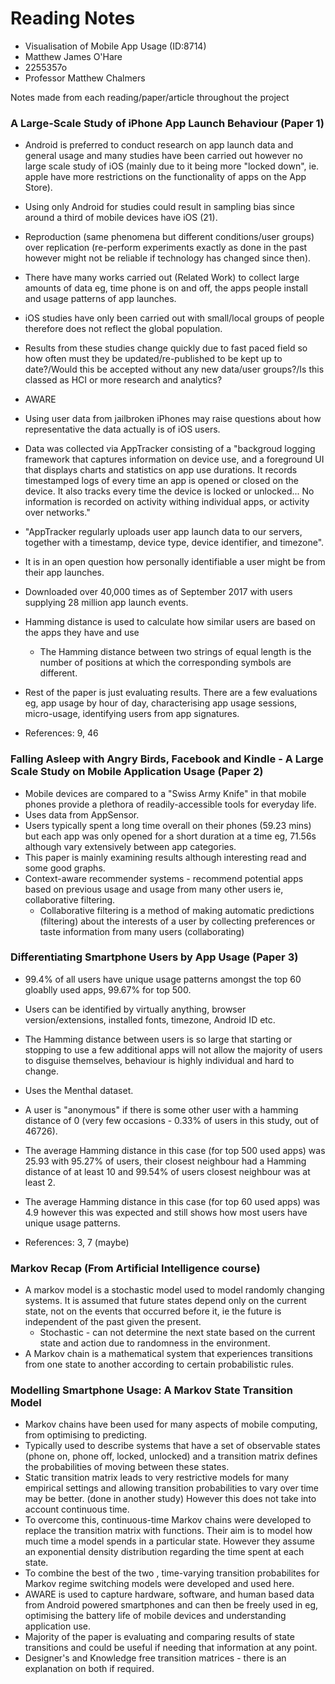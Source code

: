 # Reading Notes

* Visualisation of Mobile App Usage (ID:8714)
* Matthew James O'Hare
* 2255357o
* Professor Matthew Chalmers

Notes made from each reading/paper/article throughout the project

### A Large-Scale Study of iPhone App Launch Behaviour (Paper 1)

* Android is preferred to conduct research on app launch data and general usage and many studies have been carried out however no large scale study of iOS (mainly due to it being more "locked down", ie. apple have more restrictions on the functionality of apps on the App Store).
* Using only Android for studies could result in sampling bias since around a third of mobile devices have iOS (21).
* Reproduction (same phenomena but different conditions/user groups) over replication (re-perform experiments exactly as done in the past however might not be reliable if technology has changed since then).
* There have many works carried out (Related Work) to collect large amounts of data eg, time phone is on and off, the apps people install and usage patterns of app launches.
* iOS studies have only been carried out with small/local groups of people therefore does not reflect the global population.
* Results from these studies change quickly due to fast paced field so how often must they be updated/re-published to be kept up to date?/Would this be accepted without any new data/user groups?/Is this classed as HCI or more research and analytics?
* AWARE
* Using user data from jailbroken iPhones may raise questions about how representative the data actually is of iOS users.
* Data was collected via AppTracker consisting of a "backgroud logging framework that captures information on device use, and a foreground UI that displays charts and statistics on app use durations. It records timestamped logs of every time an app is opened or closed on the device. It also tracks every time the device is locked or unlocked... No information is recorded on activity withing individual apps, or activity over networks."
* "AppTracker regularly uploads user app launch data to our servers, together with a timestamp, device type, device identifier, and timezone".
* It is in an open question how personally identifiable a user might be from their app launches.
* Downloaded over 40,000 times as of September 2017 with users supplying 28 million app launch events.
* Hamming distance is used to calculate how similar users are based on the apps they have and use
  * The Hamming distance between two strings of equal length is the number of positions at which the corresponding symbols are different.
* Rest of the paper is just evaluating results. There are a few evaluations eg, app usage by hour of day, characterising app usage sessions, micro-usage, identifying users from app signatures.


* References: 9, 46


### Falling Asleep with Angry Birds, Facebook and Kindle - A Large Scale Study on Mobile Application Usage (Paper 2)

* Mobile devices are compared to a "Swiss Army Knife" in that mobile phones provide a plethora of readily-accessible tools for everyday life.
* Uses data from AppSensor.
* Users typically spent a long time overall on their phones (59.23 mins) but each app was only opened for a short duration at a time eg, 71.56s although vary extensively between app categories.
* This paper is mainly examining results although interesting read and some good graphs.
* Context-aware recommender systems - recommend potential apps based on previous usage and usage from many other users ie, collaborative filtering.
  * Collaborative filtering is a method of making automatic predictions (filtering) about the interests of a user by collecting preferences or taste information from many users (collaborating)


### Differentiating Smartphone Users by App Usage (Paper 3)

* 99.4% of all users have unique usage patterns amongst the top 60 gloablly used apps, 99.67% for top 500.
* Users can be identified by virtually anything, browser version/extensions, installed fonts, timezone, Android ID etc.
* The Hamming distance between users is so large that starting or stopping to use a few additional apps will not allow the majority of users to disguise themselves, behaviour is highly individual and hard to change.
* Uses the Menthal dataset.
* A user is "anonymous" if there is some other user with a hamming distance of 0 (very few occasions - 0.33% of users in this study, out of 46726).
* The average Hamming distance in this case (for top 500 used apps) was 25.93 with 95.27% of users, their closest neighbour had a Hamming distance of at least 10 and 99.54% of users closest neighbour was at least 2.
* The average Hamming distance in this case (for top 60 used apps) was 4.9 however this was expected and still shows how most users have unique usage patterns. 

* References: 3, 7 (maybe)


### Markov Recap (From Artificial Intelligence course)

* A markov model is a stochastic model used to model randomly changing systems. It is assumed that future states depend only on the current state, not on the events that occurred before it, ie the future is independent of the past given the present.
  * Stochastic - can not determine the next state based on the current state and action due to randomness in the environment.
* A Markov chain is a mathematical system that experiences transitions from one state to another according to certain probabilistic rules.


### Modelling Smartphone Usage: A Markov State Transition Model

* Markov chains have been used for many aspects of mobile computing, from optimising to predicting.
* Typically used to describe systems that have a set of observable states (phone on, phone off, locked, unlocked) and a transition matrix defines the probabilities of moving between these states.
* Static transition matrix leads to very restrictive models for many empirical settings and allowing transition probabilities to vary over time may be better. (done in another study) However this does not take into account continuous time.
* To overcome this, continuous-time Markov chains were developed to replace the transition matrix with functions. Their aim is to model how much time a model spends in a particular state. However they assume an exponential density distribution regarding the time spent at each state.
* To combine the best of the two , time-varying transition probabilites for Markov regime switching models were developed and used here.
* AWARE is used to capture hardware, software, and human based data from Android powered smartphones and can then be freely used in eg, optimising the battery life of mobile devices and understanding application use.
* Majority of the paper is evaluating and comparing results of state transitions and could be useful if needing that information at any point.
* Designer's and Knowledge free transition matrices - there is an explanation on both if required.












